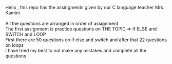  Hello , this repo has the assingments given by our C language teacher Mrs. Kamini <br>
<br>
All the questions are arranged in order of assignment 
<br>
The first assignment is practice questions on THE TOPIC => If ELSE and SWITCH and LOOP <br>
First there are 50 questions on if else and switch and after that 22 questions on loops <br>
I have tried my best to not make any mistakes and complete all the questions 
<br>
